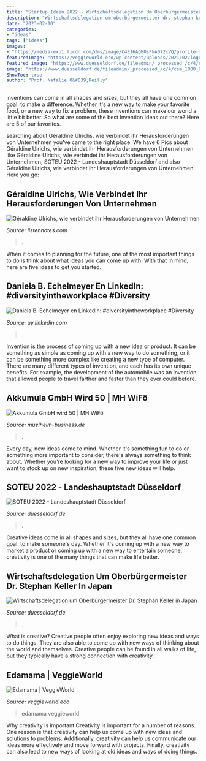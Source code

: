 ```yaml
---
title: "Startup Ideen 2022 ~ Wirtschaftsdelegation Um Oberbürgermeister Dr. Stephan Keller In Japan"
description: "Wirtschaftsdelegation um oberbürgermeister dr. stephan keller in japan"
date: "2023-02-10"
categories:
- "ideas"
tags: ["ideas"]
images:
- "https://media-exp1.licdn.com/dms/image/C4E16AQE0sFkA072xVQ/profile-displaybackgroundimage-shrink_200_800/0/1656493906868?e=2147483647&amp;v=beta&amp;t=jgP4M13Jo-luD0rjWkplskL-I4O0Bkh1jLRGRmLf2lU"
featuredImage: "https://veggieworld.eco/wp-content/uploads/2021/02/logo-45178.jpg"
featured_image: "https://www.duesseldorf.de/fileadmin/_processed_/c/4/csm_1000_671_japan_reise_a3e0ede0ff.png"
image: "https://www.duesseldorf.de/fileadmin/_processed_/c/4/csm_1000_671_japan_reise_a3e0ede0ff.png"
ShowToc: true
author: "Prof. Natalie O&#039;Reilly"
---
```



inventions can come in all shapes and sizes, but they all have one common goal: to make a difference. Whether it's a new way to make your favorite food, or a new way to fix a problem, these inventions can make our world a little bit better. So what are some of the best Invention Ideas out there? Here are 5 of our favorites.

	

		
searching about Géraldine Ulrichs, wie verbindet ihr Herausforderungen von Unternehmen you've came to the right place. We have 6 Pics about Géraldine Ulrichs, wie verbindet ihr Herausforderungen von Unternehmen like Géraldine Ulrichs, wie verbindet ihr Herausforderungen von Unternehmen, SOTEU 2022 - Landeshauptstadt Düsseldorf and also Géraldine Ulrichs, wie verbindet ihr Herausforderungen von Unternehmen. Here you go:
		
    
## Géraldine Ulrichs, Wie Verbindet Ihr Herausforderungen Von Unternehmen

<img loading=lazy src="https://production.listennotes.com/podcasts/how-to-fail-while/sebastian-darr-wie-schafft-hwcC1NHt8zb-3O6YeZczQyK.1400x1400.jpg" onerror="this.onerror=null;this.src='https://tse2.mm.bing.net/th?id=OIP.v6iKgybZw8hADOyDvNplWQHaHa&amp;pid=15.1';" alt="Géraldine Ulrichs, wie verbindet ihr Herausforderungen von Unternehmen">

_Source: listennotes.com_

>. 

	

When it comes to planning for the future, one of the most important things to do is think about what ideas you can come up with. With that in mind, here are five ideas to get you started. 

    
## Daniela B. Echelmeyer En LinkedIn: #diversityintheworkplace #Diversity

<img loading=lazy src="https://media-exp1.licdn.com/dms/image/C4E16AQE0sFkA072xVQ/profile-displaybackgroundimage-shrink_200_800/0/1656493906868?e=2147483647&amp;v=beta&amp;t=jgP4M13Jo-luD0rjWkplskL-I4O0Bkh1jLRGRmLf2lU" onerror="this.onerror=null;this.src='https://tse3.mm.bing.net/th?id=OIP.zq6_g_Jp4nNwOc5vVHETewHaB2&amp;pid=15.1';" alt="Daniela B. Echelmeyer en LinkedIn: #diversityintheworkplace #Diversity">

_Source: uy.linkedin.com_

>. 

	

Invention is the process of coming up with a new idea or product. It can be something as simple as coming up with a new way to do something, or it can be something more complex like creating a new type of computer. There are many different types of invention, and each has its own unique benefits. For example, the development of the automobile was an invention that allowed people to travel farther and faster than they ever could before.

    
## Akkumula GmbH Wird 50 | MH WiFö

<img loading=lazy src="https://www.muelheim-business.de/fileadmin/_processed_/9/8/csm_2019-06-21_Logo_Akkumula_700px_1d68039137.jpg" onerror="this.onerror=null;this.src='https://tse1.mm.bing.net/th?id=OIP.seiV3FE5jsN5tsR1-vyT3wHaEM&amp;pid=15.1';" alt="Akkumula GmbH wird 50 | MH WiFö">

_Source: muelheim-business.de_

>. 

	

Every day, new ideas come to mind. Whether it's something fun to do or something more important to consider, there's always something to think about. Whether you're looking for a new way to improve your life or just want to stock up on new inspiration, these five new ideas will help.

    
## SOTEU 2022 - Landeshauptstadt Düsseldorf

<img loading=lazy src="https://www.duesseldorf.de/fileadmin/_processed_/c/4/csm_Bild2_2393bea236.jpg" onerror="this.onerror=null;this.src='https://tse4.mm.bing.net/th?id=OIP.7O7Lb3iW3PXJ_221RVNjywHaE8&amp;pid=15.1';" alt="SOTEU 2022 - Landeshauptstadt Düsseldorf">

_Source: duesseldorf.de_

>. 

	

Creative ideas come in all shapes and sizes, but they all have one common goal: to make someone's day. Whether it's coming up with a new way to market a product or coming up with a new way to entertain someone, creativity is one of the many things that can make life better.

    
## Wirtschaftsdelegation Um Oberbürgermeister Dr. Stephan Keller In Japan

<img loading=lazy src="https://www.duesseldorf.de/fileadmin/_processed_/c/4/csm_1000_671_japan_reise_a3e0ede0ff.png" onerror="this.onerror=null;this.src='https://tse1.mm.bing.net/th?id=OIP.bgBObJUqsuGScG4K9HLZZQEaC-&amp;pid=15.1';" alt="Wirtschaftsdelegation um Oberbürgermeister Dr. Stephan Keller in Japan">

_Source: duesseldorf.de_

>. 

	

What is creative?
Creative people often enjoy exploring new ideas and ways to do things. They are also able to come up with new ways of thinking about the world and themselves. Creative people can be found in all walks of life, but they typically have a strong connection with creativity.

    
## Edamama | VeggieWorld

<img loading=lazy src="https://veggieworld.eco/wp-content/uploads/2021/02/logo-45178.jpg" onerror="this.onerror=null;this.src='https://tse2.mm.bing.net/th?id=OIP.ubBiWOpH1lAqnHj9x5k7ygAAAA&amp;pid=15.1';" alt="Edamama | VeggieWorld">

_Source: veggieworld.eco_

>edamama veggieworld. 

	

Why creativity is important
Creativity is important for a number of reasons. One reason is that creativity can help us come up with new ideas and solutions to problems. Additionally, creativity can help us communicate our ideas more effectively and move forward with projects. Finally, creativity can also lead to new ways of looking at old ideas and ways of doing things.

